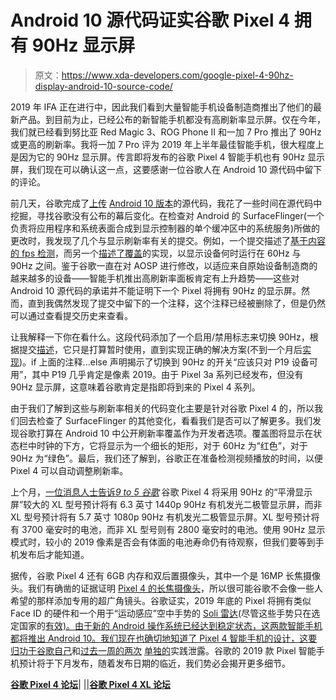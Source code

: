 # Android 10 源代码证实谷歌 Pixel 4 拥有 90Hz 显示屏

> 原文：<https://www.xda-developers.com/google-pixel-4-90hz-display-android-10-source-code/>

2019 年 IFA 正在进行中，因此我们看到大量智能手机设备制造商推出了他们的最新产品。到目前为止，已经公布的新智能手机都没有高刷新率显示屏。仅在今年，我们就已经看到努比亚 Red Magic 3、ROG Phone II 和一加 7 Pro 推出了 90Hz 或更高的刷新率。我将一加 7 Pro 评为 2019 年上半年最佳智能手机，很大程度上是因为它的 90Hz 显示屏。传言即将发布的谷歌 Pixel 4 智能手机也有 90Hz 显示屏，我们现在可以确认这一点，这要感谢一位谷歌人在 Android 10 源代码中留下的评论。

前几天，谷歌完成了[上传](https://www.xda-developers.com/android-10-source-code-aosp/) [Android 10 版本](https://www.xda-developers.com/google-releases-stable-android-10-for-pixel-smartphones/)的源代码，我花了一些时间在源代码中挖掘，寻找谷歌没有公布的幕后变化。在检查对 Android 的 SurfaceFlinger(一个负责将应用程序和系统表面合成到显示控制器的单个缓冲区中的系统服务)所做的更改时，我发现了几个与显示刷新率有关的提交。例如，一个提交描述了[基于内容的 fps 检测](https://android.googlesource.com/platform/frameworks/native/+/93bc83d7d196da49db17110694f16cc4d6b331da%5E%21/#F0)，而另一个[描述了覆盖](https://android.googlesource.com/platform/frameworks/native/+/03b02dda62e8d1dc8a07eb927b2f47189c2a926d%5E%21/#F1)的实现，以显示设备何时运行在 60Hz 与 90Hz 之间。鉴于谷歌一直在对 AOSP 进行修改，以适应来自原始设备制造商的越来越多的设备——智能手机推出高刷新率面板肯定有上升趋势——这些对 Android 10 源代码的承诺并不能证明下一个 Pixel 将拥有 90Hz 的显示屏。然而，直到我偶然发现了提交中留下的一个注释，这个注释已经被删除了，但是仍然可以通过查看提交历史来查看。

让我解释一下你在看什么。这段代码添加了一个启用/禁用标志来切换 90Hz，根据提交[描述](https://android.googlesource.com/platform/frameworks/native/+/bd6654bdab3bdf9b6c50d24ff23f603f76e37f31%5E%21/#F0)，它只是打算暂时使用，直到实现正确的解决方案(不到一个月后[实现](https://android.googlesource.com/platform/frameworks/native/+/97d0423a1af70ac6520213bdb26cab5735d0007d%5E%21/#F0))。if 上面的注释...else 声明揭示了切换到 90Hz 的开关“应该只对 P19 设备可用”，其中 P19 几乎肯定是像素 2019。由于 Pixel 3a 系列已经发布，但没有 90Hz 显示屏，这意味着谷歌肯定是指即将到来的 Pixel 4 系列。

由于我们了解到这些与刷新率相关的代码变化主要是针对谷歌 Pixel 4 的，所以我们回去检查了 SurfaceFlinger 的其他变化，看看我们是否可以了解更多。我们发现谷歌打算在 Android 10 中公开刷新率覆盖作为开发者选项。覆盖图将显示在状态栏中时钟的下方，它将显示为一个细长的矩形，对于 60Hz 为“红色”，对于 90Hz 为“绿色”。最后，我们还了解到，谷歌正在准备检测视频播放的时间，以便 Pixel 4 可以自动调整刷新率。

上个月，[一位消息人士告诉*9 to 5 谷歌*](https://www.xda-developers.com/google-pixel-4-90hz-smooth-display-6gb-ram/) 谷歌 Pixel 4 将采用 90Hz 的“平滑显示屏”较大的 XL 型号预计将有 6.3 英寸 1440p 90Hz 有机发光二极管显示屏，而非 XL 型号预计将有 5.7 英寸 1080p 90Hz 有机发光二极管显示屏。XL 型号预计将有 3700 毫安时的电池，而非 XL 型号则有 2800 毫安时的电池。使用 90Hz 显示模式时，较小的 2019 像素是否会有体面的电池寿命仍有待观察，但我们要等到手机发布后才能知道。

据传，谷歌 Pixel 4 还有 6GB 内存和双后置摄像头，其中一个是 16MP 长焦摄像头。我们有确凿的证据证明 [Pixel 4 的长焦摄像头](https://www.xda-developers.com/google-pixel-4-telephoto-lens-google-camera/)，所以很可能谷歌不会像一些人希望的那样添加专用的超广角镜头。谷歌证实，2019 年底的 Pixel 将拥有类似 Face ID 的硬件和一个用于“运动感应”空中手势的 [Soli 雷达](https://www.xda-developers.com/google-pixel-4-face-unlock-soli-gestures/)(尽管这些手势只在选定国家的[有效)。由于新的 Android 操作系统已经达到稳定状态，这两款智能手机都将推出 Android 10。我们现在也确切地知道了 Pixel 4 智能手机的设计，这要归功于](https://www.xda-developers.com/pixel-4-soli-gestures-select-countries/)[谷歌自己](https://www.xda-developers.com/google-pixel-4-teaser/)和[过去一周的两次](https://www.xda-developers.com/google-pixel-4-sprint-leak/) [单独的](https://www.xda-developers.com/google-pixel-4-xl-leaked-hands-on-video/)实践泄露。谷歌的 2019 款 Pixel 智能手机预计将于下月发布，随着发布日期的临近，我们势必会揭开更多细节。

[**谷歌 Pixel 4 论坛**](https://forum.xda-developers.com/pixel-4)| |[|**谷歌 Pixel 4 XL 论坛**](https://forum.xda-developers.com/pixel-4-xl)
